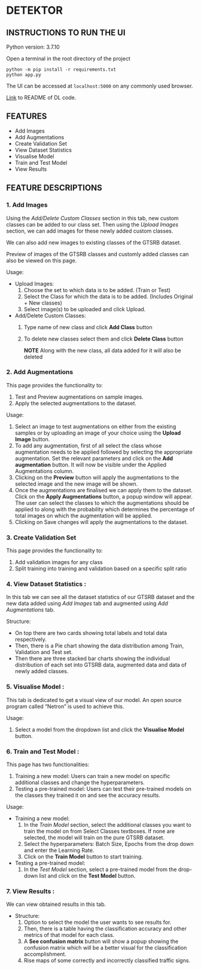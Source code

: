 # DETEKTOR

## INSTRUCTIONS TO RUN THE UI

Python version: 3.7.10

Open a terminal in the root directory of the project
```
python -m pip install -r requirements.txt
python app.py
```
The UI can be accessed at `localhost:5000` on any commonly used browser.

[Link](data/traffic_sign_interiit/README.md) to README of DL code.

## FEATURES

- Add Images
- Add Augmentations
- Create Validation Set
- View Dataset Statistics
- Visualise Model
- Train and Test Model
- View Results

## FEATURE DESCRIPTIONS

### 1. Add Images
Using the *Add/Delete Custom Classes* section in this tab, new custom classes can be added to our class set. Then using the *Upload Images* section, we can add images for these newly added custom classes.

We can also add new images to existing classes of the GTSRB dataset.

Preview of images of the GTSRB classes and customly added classes can also be viewed on this page.

Usage: 
- Upload Images:
    1. Choose the set to which data is to be added. (Train or Test)
    2. Select the Class for which the data is to be added. (Includes Original + New classes)
    3. Select image(s) to be uploaded and click Upload.
- Add/Delete Custom Classes:
    1. Type name of new class and click **Add Class** button
    2. To delete new classes select them and click **Delete Class** button

        **NOTE**
        Along with the new class, all data added for it will also be deleted

### 2. Add Augmentations
This page provides the functionality to:
1. Test and Preview augmentations on sample images.
2. Apply the selected augmentations to the dataset.

Usage: 
1. Select an image to test augmentations on either from the existing samples or by uploading an image of your choice using the **Upload Image** button. 
2. To add any augmentation, first of all select the class whose augmentation needs to be applied followed by selecting the appropriate augmentation. Set the relevant parameters and click on the **Add augmentation** button. It will now be visible under the Applied Augmentations column. 
3. Clicking on the **Preview** button will apply the augmentations to the selected image and the new image will be shown. 
4. Once the augmentations are finalised we can apply them to the dataset. Click on the **Apply Augmentations** button, a popup window will appear. The user can select the classes to which the augmentations should be applied to along with the probability which determines the percentage of total images on which the augmentation will be applied. 
5. Clicking on Save changes will apply the augmentations to the dataset.

### 3. Create Validation Set
This page provides the functionality to:
1. Add validation images for any class
2. Split training into training and validation based on a specific split ratio

### 4. View Dataset Statistics :
In this tab we can see all the dataset statistics of our GTSRB dataset and the new data added using *Add Images* tab and augmented using *Add Augmentations* tab.

Structure:
- On top there are two cards showing total labels and total data respectively.
- Then, there is a Pie chart showing the data distribution among Train, Validation and Test set.
- Then there are three stacked bar charts showing the individual distribution of each set into GTSRB data, augmented data and data of newly added classes.

### 5. Visualise Model  :
This tab is dedicated to get a visual view of our model. An open source program called “Netron” is used to achieve this.

Usage: 
1. Select a model from the dropdown list and click the **Visualise Model** button.

### 6. Train and Test Model :
This page has two functionalities:
1. Training a new model: Users can train a new model on specific additional classes and change the hyperparameters.
2. Testing a pre-trained model: Users can test their pre-trained models on the classes they trained it on and  see the accuracy results.

Usage:
- Training a new model:
    1. In the *Train Model* section, select the additional classes you want to train the model on from Select Classes textboxes. If none are selected, the model will train on the pure GTSRB dataset.
    2. Select the hyperparameters: Batch Size, Epochs from the drop down and enter the Learning Rate.
    3. Click on the **Train Model** button to start training.
- Testing a pre-trained model:
    1. In the *Test Model* section, select a pre-trained model from the drop-down list and click on the **Test Model** button. 

### 7. View Results :
We can view obtained results in this tab. 
- Structure:
    1. Option to select the model the user wants to see results for.
    2. Then, there is a table having the classification accuracy and other metrics of that model for each class.
    3. A **See confusion matrix** button will show a popup showing the confusion matrix which will be a better visual for the classification accomplishment.
    4. Rise maps of some correctly and incorrectly classified traffic signs.
